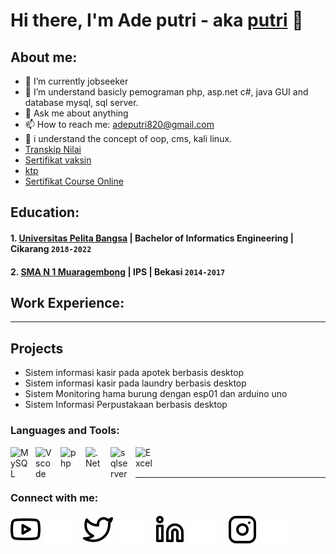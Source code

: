 # Hi there, I'm Ade putri - aka [putri](https://www.youtube.com/@aboutech) 👋
## About me:
- 🔭 I’m currently jobseeker
- 🌱 I’m understand basicly pemograman php, asp.net c#, java GUI and database mysql, sql server.
- 💬 Ask me about anything
- 📫 How to reach me: adeputri820@gmail.com
- 🌱 i understand the concept of oop, cms, kali linux.
-  [Transkip Nilai](https://drive.google.com/file/d/1B69tEBfTah0Cb1ZjSnOtl0Yz-lm7GSeD/view?usp=share_link)
-  [Sertifikat vaksin](https://drive.google.com/drive/folders/1SxyqZl-eCYD4uC3kJSfiUu_nNSJeNQwz?usp=share_link)
-  [ktp](https://drive.google.com/file/d/1tx6xZqmbGMnPbgfHXLm9822O09mXZLOU/view?usp=share_link)
-  [Sertifikat Course Online](https://drive.google.com/drive/folders/15YUMCv6TYvdk5T3U4BjkxkYl2VW0hz9g?usp=share_link)

## Education:

#### 1. [Universitas Pelita Bangsa](https://www.pelitabangsa.ac.id) | Bachelor of Informatics Engineering | Cikarang `2018-2022`
 
 
 #### 2. [SMA N 1 Muaragembong](#) | IPS | Bekasi `2014-2017`

## Work Experience:

---
## Projects
- Sistem informasi kasir pada apotek berbasis desktop
- Sistem informasi kasir pada laundry berbasis desktop
- Sistem Monitoring hama burung dengan esp01 dan arduino uno
- Sistem Informasi Perpustakaan berbasis desktop

### Languages and Tools:

[<img align="left" alt="MySQL" width="30px" src="https://cdn.jsdelivr.net/gh/devicons/devicon/icons/mysql/mysql-original.svg" style="padding-right:10px;" />][webdev]
[<img align="left" alt="Vscode" width="30px" src="[https://www.google.com/imgres?imgurl=https%3A%2F%2Fcode.visualstudio.com%2Fassets%2Fapple-touch-icon.png&imgrefurl=https%3A%2F%2Fcode.visualstudio.com%2Fdownload&tbnid=aqyT-Vhcr2sPYM&vet=12ahUKEwjLz-HKobX9AhWVJrcAHW57BeAQMygCegUIARDKAQ..i&docid=Q9JQ0M_vB6TaSM&w=256&h=256&itg=1&q=visual%20studio%20code%20download&ved=2ahUKEwjLz-HKobX9AhWVJrcAHW57BeAQMygCegUIARDKAQ]" style="padding-right:10px;" />][webdev]
[<img align="left" alt="php" width="30px" src="https://www.php.net//images/logos/new-php-logo.svg" style="padding-right:10px;" />][webdev]
[<img align="left" alt=".Net" width="30px" src="https://upload.wikimedia.org/wikipedia/commons/0/0e/Microsoft_.NET_logo.png" style="padding-right:10px;" />][webdev]
[<img align="left" alt="sqlserver" width="30px" src="https://cdn-icons-png.flaticon.com/512/5968/5968364.png" style="padding-right:10px;" />][webdev]
[<img align="left" alt="Excel" width="30px" src="https://is2-ssl.mzstatic.com/image/thumb/Purple126/v4/a8/fd/5a/a8fd5a84-c6f1-355f-3b9f-6e86598efaa3/XCEL.png/1200x630bb.png" style="padding-right:10px;" />][webdev]
<br />
<br />

---
### Connect with me:

[![website](./img/youtube-light.svg)](#gh-light-mode-only)
[![website](./img/youtube-dark.svg)](#gh-dark-mode-only)
&nbsp;&nbsp;
[![website](./img/twitter-light.svg)](#gh-light-mode-only)
[![website](./img/twitter-dark.svg)](#gh-dark-mode-only)
&nbsp;&nbsp;
[![website](./img/linkedin-light.svg)](https://www.linkedin.com/in/ade-putri-337306189#gh-light-mode-only)
[![website](./img/linkedin-dark.svg)](https://www.linkedin.com/in/ade-putri-337306189#gh-dark-mode-only)
&nbsp;&nbsp;
[![website](./img/instagram-light.svg)](#gh-light-mode-only)
[![website](./img/instagram-dark.svg)](#gh-dark-mode-only)



[webdev]: https://github.com/adeputri02/adeputri02
